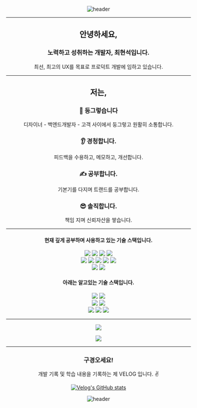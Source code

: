 
<div align="center">

  ![header](https://capsule-render.vercel.app/api?type=waving&color=168022&height=170&section=header&text=😊&fontSize=22&animation=fadeIn)

</div>
 

<hr/>
<div align="center">
  <h2>안녕하세요,</h2>
  <h3>노력하고 성취하는 개발자, 최현석입니다.</h3>
  <p>최선, 최고의 UX를 목표로 프로덕트 개발에 임하고 있습니다.</p>
</div>
<hr/>
<div align="center">
  <h2>저는,</h2>
  <h3> 🤝 둥그렇습니다  </h3>
  <p>디자이너 - 백엔드개발자 - 고객 사이에서 둥그렇고 원활히 소통합니다.</p>
    <h3> 👂 경청합니다. </h3>
  <p> 피드백을 수용하고, 메모하고, 개선합니다.</p>
    <h3> ✍ 공부합니다. </h3>
  <p> 기본기를 다지며 트랜드를 공부합니다.</p>
      <h3> 😎 솔직합니다. </h3>
  <p> 책임 지며 신뢰자산을 쌓습니다.</p>
</div>
<hr/>

<div align="center">
  <h4>현재 깊게 공부하며 사용하고 있는 기술 스택입니다.</h4
    
  <img src="https://img.shields.io/badge/css-1572B6?style=flat&logo=css3&logoColor=white"/></a>
  <img src="https://img.shields.io/badge/HTML-00599C?style=flat&logo=html5&logoColor=white"/></a>
  <img src="https://img.shields.io/badge/JavaScript-F7DF1E?style=flat&logo=javascript&logoColor=white"/></a>
  <img src="https://img.shields.io/badge/ES6-ffb13b?style=flat&logo=javascript&logoColor=white"/></a>
    <br/>
         <img src="https://img.shields.io/badge/React-005571?style=flat&logo=React&logoColor=white"/></a>
         <img src="https://img.shields.io/badge/Babel-005571?style=flat&logo=Babel&logoColor=white"/></a>
         <img src="https://img.shields.io/badge/StyledComponent-005571?style=flat&logo=StyledComponents&logoColor=white"/></a>
         <img src="https://img.shields.io/badge/Redux-005571?style=flat&logo=Redux&logoColor=white"/></a>
         <img src="https://img.shields.io/badge/ReduxThunk-005571?style=flat&logo=ReduxThunk&logoColor=white"/></a>
      <br/>
    <img src="https://img.shields.io/badge/Visual Studio Code-DB3552?style=flat-square&logo=visualstudiocode&logoColor=white"/></a>
  <img src="https://img.shields.io/badge/GitHub-333664?style=flat&logo=GitHub&logoColor=white"/></a>
  <br/>


  <h4>아래는 알고있는 기술 스택입니다.</h4>
  
  

  <img src="https://img.shields.io/badge/Java-007396?style=flat&logo=Java&logoColor=white"/></a>
  <img src="https://img.shields.io/badge/SpringBoot-6DB33F?style=flat&logo=Spring&logoColor=white"/></a>
    <br/>
  <img src="https://img.shields.io/badge/NodeJS-11B48A?style=flat&logo=Node.js&logoColor=white"/></a>
  <img src="https://img.shields.io/badge/Express-00599C?style=flat&logo=express&logoColor=white"/></a>
  <br/>
  <img src="https://img.shields.io/badge/MySql-E6B91E?style=flat&logo=MySql&logoColor=white"/></a>
  <img src="https://img.shields.io/badge/Maria-00599C?style=flat&logo=mariadb&logoColor=white"/></a>
  <img src="https://img.shields.io/badge/Eclipse IDE-11B48A?style=flat&logo=EclipseIDE&logoColor=white"/></a>
</div>
<hr/>


<p align="center">
  <a href="https://github.com/jazzyfact95">
    <img align="center" src="https://github-readme-stats.vercel.app/api/top-langs/?username=jazzyfact95&layout=compact&show_icons=true&show_owner=false&hide_title=true&theme=" />
  </a>
</p>

<p align="center">
  <a href="https://github.com/jazzyfact95">
    <img align="center" src="https://github-readme-stats.vercel.app/api?username=jazzyfact95&show_icons=true&include_all_commits=true&theme=" />
  </a>
</p>


<div align="center" style="text-align:center">

  <hr/>
      <h3> 구경오세요! </h3>
<p style="text-align:center"> 개발 기록 및 학습 내용을 기록하는 제 VELOG 입니다. ✌ </p>
  
  [![Velog's GitHub stats](https://velog-readme-stats.vercel.app/api?name=jazzyfact95&color=dark)](https://velog.io/@jazzyfact95)

</div>

<div align="center">

  ![header](https://capsule-render.vercel.app/api?type=waving&color=000000&height=100&section=header&&fontSize=22&animation=fadeIn)

</div>
